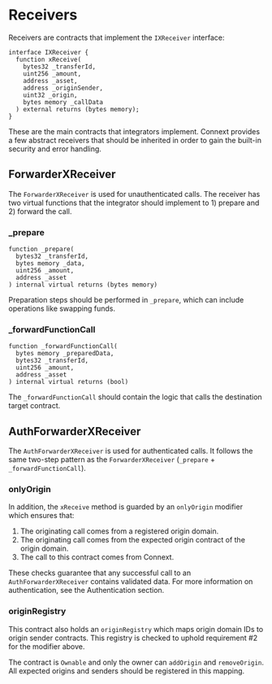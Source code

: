 # Receivers

Receivers are contracts that implement the `IXReceiver` interface:

```solidity
interface IXReceiver {
  function xReceive(
    bytes32 _transferId,
    uint256 _amount,
    address _asset,
    address _originSender,
    uint32 _origin,
    bytes memory _callData
  ) external returns (bytes memory);
}
```

These are the main contracts that integrators implement. Connext provides a few abstract receivers that should be inherited in order to gain the built-in security and error handling.

## ForwarderXReceiver

The `ForwarderXReceiver` is used for unauthenticated calls. The receiver has two virtual functions that the integrator should implement to 1) prepare and 2) forward the call.

### \_prepare

```solidity
function _prepare(
  bytes32 _transferId,
  bytes memory _data,
  uint256 _amount,
  address _asset
) internal virtual returns (bytes memory)
```

Preparation steps should be performed in `_prepare`, which can include operations like swapping funds.

### \_forwardFunctionCall

```solidity
function _forwardFunctionCall(
  bytes memory _preparedData,
  bytes32 _transferId,
  uint256 _amount,
  address _asset
) internal virtual returns (bool)
```

The `_forwardFunctionCall` should contain the logic that calls the destination target contract.

## AuthForwarderXReceiver

The `AuthForwarderXReceiver` is used for authenticated calls. It follows the same two-step pattern as the `ForwarderXReceiver` (`_prepare` + `_forwardFunctionCall`).

### onlyOrigin

In addition, the `xReceive` method is guarded by an `onlyOrigin` modifier which ensures that:

1. The originating call comes from a registered origin domain.
2. The originating call comes from the expected origin contract of the origin domain.
3. The call to this contract comes from Connext.

These checks guarantee that any successful call to an `AuthForwarderXReceiver` contains validated data. For more information on authentication, see the Authentication section.

### originRegistry

This contract also holds an `originRegistry` which maps origin domain IDs to origin sender contracts. This registry is checked to uphold requirement #2 for the modifier above.

The contract is `Ownable` and only the owner can `addOrigin` and `removeOrigin`. All expected origins and senders should be registered in this mapping.

